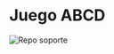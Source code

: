 # Juego ABCD
![Repo soporte](https://user-images.githubusercontent.com/36687747/93718462-0e9ffa00-fb42-11ea-8282-9622247e896d.png)
